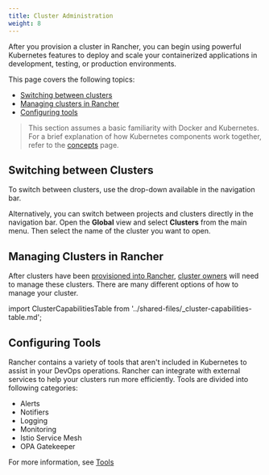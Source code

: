 ```yaml
---
title: Cluster Administration
weight: 8
---
```


After you provision a cluster in Rancher, you can begin using powerful Kubernetes features to deploy and scale your containerized applications in development, testing, or production environments.

This page covers the following topics:

- [Switching between clusters](#switching-between-clusters)
- [Managing clusters in Rancher](#managing-clusters-in-rancher)
- [Configuring tools](#configuring-tools)

> This section assumes a basic familiarity with Docker and Kubernetes. For a brief explanation of how Kubernetes components work together, refer to the [concepts](../reference-guides/kubernetes-concepts.md) page.

## Switching between Clusters

To switch between clusters, use the drop-down available in the navigation bar.

Alternatively, you can switch between projects and clusters directly in the navigation bar. Open the **Global** view and select **Clusters** from the main menu. Then select the name of the cluster you want to open.

## Managing Clusters in Rancher

After clusters have been [provisioned into Rancher](kubernetes-clusters-in-rancher-setup.md), [cluster owners](../how-to-guides/advanced-user-guides/authentication-permissions-and-global-configuration/manage-role-based-access-control-rbac/cluster-and-project-roles.md#cluster-roles) will need to manage these clusters. There are many different options of how to manage your cluster.

import ClusterCapabilitiesTable from '../shared-files/_cluster-capabilities-table.md';

<ClusterCapabilitiesTable />

## Configuring Tools

Rancher contains a variety of tools that aren't included in Kubernetes to assist in your DevOps operations. Rancher can integrate with external services to help your clusters run more efficiently. Tools are divided into following categories:

- Alerts
- Notifiers
- Logging
- Monitoring
- Istio Service Mesh
- OPA Gatekeeper

For more information, see [Tools](../reference-guides/rancher-cluster-tools.md)
